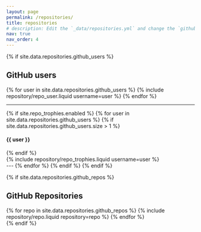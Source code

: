 ```yaml
---
layout: page
permalink: /repositories/
title: repositories
# description: Edit the `_data/repositories.yml` and change the `github_users` and `github_repos` lists to include your own GitHub profile and repositories.
nav: true
nav_order: 4
---
```


{% if site.data.repositories.github_users %}
## GitHub users

<div class="repositories d-flex flex-wrap flex-md-row flex-column justify-content-between align-items-center">
  {% for user in site.data.repositories.github_users %}
    {% include repository/repo_user.liquid username=user %}
  {% endfor %}
</div>

---

{% if site.repo_trophies.enabled %}
  {% for user in site.data.repositories.github_users %}
    {% if site.data.repositories.github_users.size > 1 %}
      <h4>{{ user }}</h4>
    {% endif %}
    <div class="repositories d-flex flex-wrap flex-md-row flex-column justify-content-between align-items-center">
      {% include repository/repo_trophies.liquid username=user %}
    </div>
    ---
  {% endfor %}
{% endif %}
{% endif %}

{% if site.data.repositories.github_repos %}
## GitHub Repositories

<div class="repositories d-flex flex-wrap flex-md-row flex-column justify-content-between align-items-center">
  {% for repo in site.data.repositories.github_repos %}
    {% include repository/repo.liquid repository=repo %}
  {% endfor %}
</div>
{% endif %}
